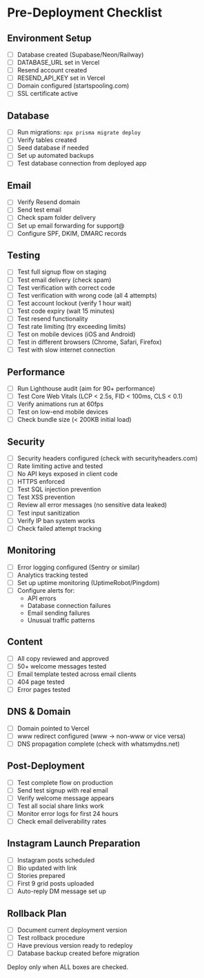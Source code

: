 # Pre-Deployment Checklist

## Environment Setup
- [ ] Database created (Supabase/Neon/Railway)
- [ ] DATABASE_URL set in Vercel
- [ ] Resend account created
- [ ] RESEND_API_KEY set in Vercel
- [ ] Domain configured (startspooling.com)
- [ ] SSL certificate active

## Database
- [ ] Run migrations: `npx prisma migrate deploy`
- [ ] Verify tables created
- [ ] Seed database if needed
- [ ] Set up automated backups
- [ ] Test database connection from deployed app

## Email
- [ ] Verify Resend domain
- [ ] Send test email
- [ ] Check spam folder delivery
- [ ] Set up email forwarding for support@
- [ ] Configure SPF, DKIM, DMARC records

## Testing
- [ ] Test full signup flow on staging
- [ ] Test email delivery (check spam)
- [ ] Test verification with correct code
- [ ] Test verification with wrong code (all 4 attempts)
- [ ] Test account lockout (verify 1 hour wait)
- [ ] Test code expiry (wait 15 minutes)
- [ ] Test resend functionality
- [ ] Test rate limiting (try exceeding limits)
- [ ] Test on mobile devices (iOS and Android)
- [ ] Test in different browsers (Chrome, Safari, Firefox)
- [ ] Test with slow internet connection

## Performance
- [ ] Run Lighthouse audit (aim for 90+ performance)
- [ ] Test Core Web Vitals (LCP < 2.5s, FID < 100ms, CLS < 0.1)
- [ ] Verify animations run at 60fps
- [ ] Test on low-end mobile devices
- [ ] Check bundle size (< 200KB initial load)

## Security
- [ ] Security headers configured (check with securityheaders.com)
- [ ] Rate limiting active and tested
- [ ] No API keys exposed in client code
- [ ] HTTPS enforced
- [ ] Test SQL injection prevention
- [ ] Test XSS prevention
- [ ] Review all error messages (no sensitive data leaked)
- [ ] Test input sanitization
- [ ] Verify IP ban system works
- [ ] Check failed attempt tracking

## Monitoring
- [ ] Error logging configured (Sentry or similar)
- [ ] Analytics tracking tested
- [ ] Set up uptime monitoring (UptimeRobot/Pingdom)
- [ ] Configure alerts for:
  * API errors
  * Database connection failures
  * Email sending failures
  * Unusual traffic patterns

## Content
- [ ] All copy reviewed and approved
- [ ] 50+ welcome messages tested
- [ ] Email template tested across email clients
- [ ] 404 page tested
- [ ] Error pages tested

## DNS & Domain
- [ ] Domain pointed to Vercel
- [ ] www redirect configured (www → non-www or vice versa)
- [ ] DNS propagation complete (check with whatsmydns.net)

## Post-Deployment
- [ ] Test complete flow on production
- [ ] Send test signup with real email
- [ ] Verify welcome message appears
- [ ] Test all social share links work
- [ ] Monitor error logs for first 24 hours
- [ ] Check email deliverability rates

## Instagram Launch Preparation
- [ ] Instagram posts scheduled
- [ ] Bio updated with link
- [ ] Stories prepared
- [ ] First 9 grid posts uploaded
- [ ] Auto-reply DM message set up

## Rollback Plan
- [ ] Document current deployment version
- [ ] Test rollback procedure
- [ ] Have previous version ready to redeploy
- [ ] Database backup created before migration

Deploy only when ALL boxes are checked.

